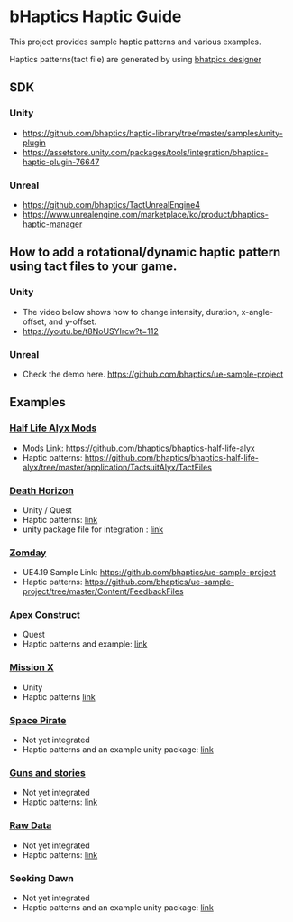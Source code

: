 # bHaptics Haptic Guide

This project provides sample haptic patterns and various examples. 

Haptics patterns(tact file) are generated by using [bhatpics designer](https://designer.bhaptics.com)

## SDK
### Unity
* https://github.com/bhaptics/haptic-library/tree/master/samples/unity-plugin
* https://assetstore.unity.com/packages/tools/integration/bhaptics-haptic-plugin-76647

### Unreal
* https://github.com/bhaptics/TactUnrealEngine4
* https://www.unrealengine.com/marketplace/ko/product/bhaptics-haptic-manager


## How to add a rotational/dynamic haptic pattern using tact files to your game.


### Unity 
* The video below shows how to change intensity, duration, x-angle-offset, and y-offset. 
* https://youtu.be/t8NoUSYIrcw?t=112

### Unreal
* Check the demo here. https://github.com/bhaptics/ue-sample-project


## Examples

### [Half Life Alyx Mods](https://store.steampowered.com/app/546560/HalfLife_Alyx/)
* Mods Link: https://github.com/bhaptics/bhaptics-half-life-alyx
* Haptic patterns: https://github.com/bhaptics/bhaptics-half-life-alyx/tree/master/application/TactsuitAlyx/TactFiles

### [Death Horizon](https://www.oculus.com/experiences/quest/2115015981923610/)
* Unity / Quest
* Haptic patterns: [link](death-horizon)
* unity package file for integration : [link](death-horizon/bHapticsXDeathHorizen_v1.unitypackage)

### [Zomday](https://store.steampowered.com/app/681390/ZomDay/)
* UE4.19 Sample Link: https://github.com/bhaptics/ue-sample-project
* Haptic patterns: https://github.com/bhaptics/ue-sample-project/tree/master/Content/FeedbackFiles

### [Apex Construct](https://www.oculus.com/experiences/quest/2096570290365140/)
* Quest
* Haptic patterns and example: [link](apex-construct)

### [Mission X](https://sidequestvr.com/app/474/missionx-lite)
* Unity
* Haptic patterns [link](mission-x)


### [Space Pirate]()
* Not yet integrated 
* Haptic patterns and an example unity package: [link](space-pirate)


### [Guns and stories]()
* Not yet integrated 
* Haptic patterns: [link](guns-and-stories)

### [Raw Data]()
* Not yet integrated 
* Haptic patterns: [link](raw-data)

### Seeking Dawn
* Not yet integrated 
* Haptic patterns and an example unity package: [link](seeking-dawn)